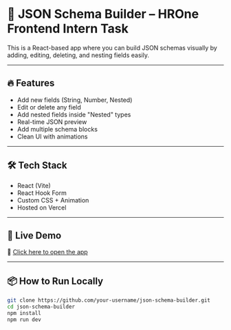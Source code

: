 # 🧩 JSON Schema Builder – HROne Frontend Intern Task

This is a React-based app where you can build JSON schemas visually by adding, editing, deleting, and nesting fields easily.

---

## 🔥 Features
- Add new fields (String, Number, Nested)
- Edit or delete any field
- Add nested fields inside "Nested" types
- Real-time JSON preview
- Add multiple schema blocks
- Clean UI with animations

---

## 🛠️ Tech Stack
- React (Vite)
- React Hook Form
- Custom CSS + Animation
- Hosted on Vercel

---

## 🚀 Live Demo
🔗 [Click here to open the app](https://your-vercel-link.vercel.app)

---

## 📦 How to Run Locally
```bash
git clone https://github.com/your-username/json-schema-builder.git
cd json-schema-builder
npm install
npm run dev
